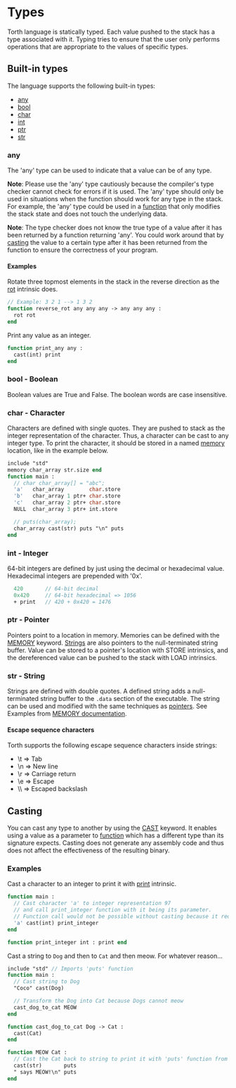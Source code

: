 # Types

Torth language is statically typed. Each value pushed to the stack has a type associated with it. Typing tries to ensure that the user only performs operations that are appropriate to the values of specific types.

## Built-in types

The language supports the following built-in types:

- [any](#any)
- [bool](#bool---boolean)
- [char](#char---character)
- [int](#int---integer)
- [ptr](#ptr---pointer)
- [str](#str---string)

### any

The 'any' type can be used to indicate that a value can be of any type.

**Note**: Please use the 'any' type cautiously because the compiler's type checker cannot check for errors if it is used. The 'any' type should only be used in situations when the function should work for any type in the stack. For example, the 'any' type could be used in a [function](./keywords.md#function) that only modifies the stack state and does not touch the underlying data.

**Note**: The type checker does not know the true type of a value after it has been returned by a function returning 'any'. You could work around that by [casting](#casting) the value to a certain type after it has been returned from the function to ensure the correctness of your program.

#### Examples

Rotate three topmost elements in the stack in the reverse direction as the [rot](intrinsics.md#rot) intrinsic does.

```pascal
// Example: 3 2 1 --> 1 3 2
function reverse_rot any any any -> any any any :
  rot rot
end
```

Print any value as an integer.

```pascal
function print_any any :
  cast(int) print
end
```

### bool - Boolean

Boolean values are True and False. The boolean words are case insensitive.

### char - Character

Characters are defined with single quotes. They are pushed to stack as the integer representation of the character. Thus, a character can be cast to any integer type. To print the character, it should be stored in a named [memory](keywords.md#memory) location, like in the example below.

```pascal
include "std"
memory char_array str.size end
function main :
  // char char_array[] = "abc";
  'a'   char_array        char.store
  'b'   char_array 1 ptr+ char.store
  'c'   char_array 2 ptr+ char.store
  NULL  char_array 3 ptr+ int.store

  // puts(char_array);
  char_array cast(str) puts "\n" puts
end
```

### int - Integer

64-bit integers are defined by just using the decimal or hexadecimal value. Hexadecimal integers are prepended with '0x'.

```pascal
  420       // 64-bit decimal
  0x420     // 64-bit hexadecimal => 1056
  + print   // 420 + 0x420 = 1476
```

### ptr - Pointer

Pointers point to a location in memory. Memories can be defined with the [MEMORY](./keywords.md#MEMORY) keyword. [Strings](#STR---String) are also pointers to the null-terminated string buffer. Value can be stored to a pointer's location with STORE intrinsics, and the dereferenced value can be pushed to the stack with LOAD intrinsics.

### str - String

Strings are defined with double quotes. A defined string adds a null-terminated string buffer to the `.data` section of the executable. The string can be used and modified with the same techniques as [pointers](#ptr---pointer). See Examples from [MEMORY documentation](./keywords.md#MEMORY).

#### Escape sequence characters

Torth supports the following escape sequence characters inside strings:

- \t => Tab
- \n => New line
- \r => Carriage return
- \e => Escape
- \\\\ => Escaped backslash

## Casting

You can cast any type to another by using the [CAST](./keywords.md#cast) keyword. It enables using a value as a parameter to [function](./keywords.md#function) which has a different type than its signature expects. Casting does not generate any assembly code and thus does not affect the effectiveness of the resulting binary.

### Examples

Cast a character to an integer to print it with [print](intrinsics.md#print) intrinsic.

```pascal
function main :
  // Cast character 'a' to integer representation 97
  // and call print_integer function with it being its parameter.
  // Function call would not be possible without casting because it requires an integer.
  'a' cast(int) print_integer
end

function print_integer int : print end
```

Cast a string to `Dog` and then to `Cat` and then meow. For whatever reason...

```pascal
include "std" // Imports 'puts' function
function main :
  // Cast string to Dog
  "Coco" cast(Dog)

  // Transform the Dog into Cat because Dogs cannot meow
  cast_dog_to_cat MEOW
end

function cast_dog_to_cat Dog -> Cat :
  cast(Cat)
end

function MEOW Cat :
  // Cast the Cat back to string to print it with 'puts' function from std-library
  cast(str)       puts
  " says MEOW!\n" puts
end
```

